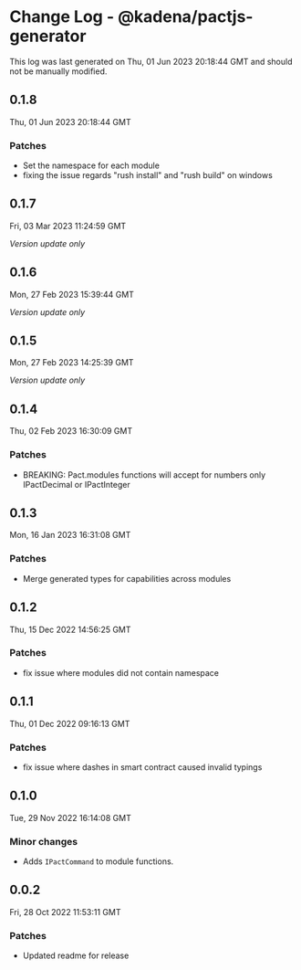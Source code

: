 # Change Log - @kadena/pactjs-generator

This log was last generated on Thu, 01 Jun 2023 20:18:44 GMT and should not be manually modified.

## 0.1.8
Thu, 01 Jun 2023 20:18:44 GMT

### Patches

- Set the namespace for each module
- fixing the issue regards "rush install" and "rush build" on windows

## 0.1.7
Fri, 03 Mar 2023 11:24:59 GMT

_Version update only_

## 0.1.6
Mon, 27 Feb 2023 15:39:44 GMT

_Version update only_

## 0.1.5
Mon, 27 Feb 2023 14:25:39 GMT

_Version update only_

## 0.1.4
Thu, 02 Feb 2023 16:30:09 GMT

### Patches

- BREAKING: Pact.modules functions will accept for numbers only IPactDecimal or IPactInteger

## 0.1.3
Mon, 16 Jan 2023 16:31:08 GMT

### Patches

- Merge generated types for capabilities across modules 

## 0.1.2
Thu, 15 Dec 2022 14:56:25 GMT

### Patches

- fix issue where modules did not contain namespace

## 0.1.1
Thu, 01 Dec 2022 09:16:13 GMT

### Patches

- fix issue where dashes in smart contract caused invalid typings

## 0.1.0
Tue, 29 Nov 2022 16:14:08 GMT

### Minor changes

- Adds `IPactCommand` to module functions.

## 0.0.2
Fri, 28 Oct 2022 11:53:11 GMT

### Patches

- Updated readme for release


